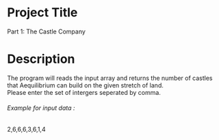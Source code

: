 # Project Title
Part 1: The Castle Company

# Description
The program will reads the input array and returns the number of castles that Aequilibrium can build on the given stretch of land.     
Please enter the set of intergers seperated by comma. 

###### Example for input data : 
2,6,6,6,3,6,1,4
